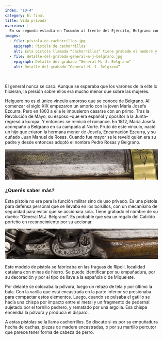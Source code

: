 ```yaml
---
index: "10-4"
category: El final
title: Vida privada
overview: |
  En su segunda estadía en Tucumán al frente del Ejército, Belgrano conoció a María Dolores Helguero, de 15 años. Con ella tuvo en 1819 una hija, Manuela Mónica. En ese momento, Belgrano marchó con sus tropas hacia el Litoral. Cuando regresó a Tucumán, Dolores había sido casada con un primo, por decisión familiar, y vivía en Londres, Catamarca. A Manuela Mónica la crió desde pequeña una hermana de Belgrano. 
images:
  - file: pistola-de-cachorrillos.jpg
    epigraph: Pistola de cachorrillos
    alt: Esta pistola llamada “cachorrillos” tiene grabado el nombre y el grado militar del “General M. J. Belgrano”.  Existen varias teorías sobre por qué a este tipo de pistolas se las suele llamar "cachorrillos". Puede ser por su tamaño pequeño, de corto alcance, “a tiro de pistola”, y por su empuñadura, conocida por estar hecha de "cachas", piezas de madera encastradas. O quizás también porque su martillo percutor que permite el disparo tiene forma de cabeza de perro. O porque se llevaban en las “cachas” o disimuladas en bolsillos. Este modelo de pistola se fabricaba en las fraguas de Ripoll, localidad catalana con minas de hierro. Su procedencia se puede identificar por su empuñadura o culata, por la artesanía de su decoración y por el diseño del mecanismo de disparo, la “llave de chispa”.  Es una pistola de “avancarga”, es decir, que se carga por su boca delantera. La varilla para empujar y compactar la pólvora, el retazo de tela y la bala, se encuentra encastrada en la parte inferior de la boca de disparo
  - file: detalle-del-grabado-general-m-j-belgrano.jpg
    epigraph: Detalle del grabado “General M. J. Belgrano”
    alt: Detalle del grabado “General M. J. Belgrano”

---
```



El general nunca se casó. Aunque se esperaba que los varones de la elite lo hicieran, la presión sobre ellos era mucho menor que sobre las mujeres.

Helguero no es el único vínculo amoroso que se conoce de Belgrano. Al comenzar el siglo XIX empezaron un amorío con la joven María Josefa Ezcurra. Pero en 1803 a ella le impusieron casarse con un primo. Tras la Revolución de Mayo, su esposo –que era español y opositor a la Junta– regresó a Europa. Y entonces se reinició el romance. En 1812, María Josefa acompañó a Belgrano en su campaña al Norte. Fruto de este vínculo, nació un hijo que criaron la hermana menor de Josefa, Encarnación Ezcurra, y su cuñado Juan Manuel de Rosas. Cuando fue mayor se le reveló quién era su padre y desde entonces adoptó el nombre Pedro Rosas y Belgrano.

![](./eje10-4-a.jpg)

### ¿Querés saber más?
Esta pistola no era para la función militar sino de uso privado. Es una pistola para defensa personal que se llevaba en los bolsillos, con un mecanismo de seguridad para evitar que se accionara sola. Tiene grabado el nombre de su dueño: “General M.J. Belgrano”. Es probable que sea un regalo del Cabildo porteño en reconocimiento por su accionar.

![](./eje10-4-b.jpg)

Este modelo de pistola se fabricaba en las fraguas de Ripoll, localidad catalana con minas de hierro. Se puede identificar por su empuñadura, por su decoración y por el tipo de llave a la española o de Miquelete.

Por delante se colocaba la pólvora, luego un retazo de tela y por último la bala. Con la varilla que está encastrada en la parte inferior se presionaba para compactar estos elementos. Luego, cuando se pulsaba el gatillo se hacía una chispa por impacto entre el metal y un fragmento de pedernal sujetado por el tornillo pedrero, y rematado por una argolla. Esa chispa encendía la pólvora y producía el disparo.

A estas pistolas se la llama cachorrillos. Se discute si es por su empuñadura hecha de cachas, piezas de madera encastradas, o por su martillo percutor que parece tener forma de cabeza de perro.

